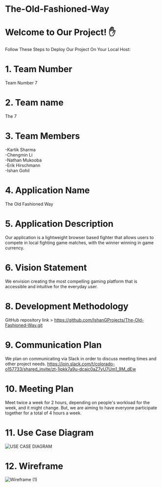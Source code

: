 
 
# The-Old-Fashioned-Way 


# Welcome to Our Project! :hand:
Follow These Steps to Deploy Our Project On Your Local Host:
  
  
# 1. Team Number
  Team Number 7
# 2. Team name
  The 7
# 3. Team Members
  -Kartik Sharma
  <br>
  -Chengmin Li
  <br>
  -Nathan Mukooba
  <br>
  -Erik Hirschmann
  <br>
  -Ishan Gohil
# 4. Application Name
The Old Fashioned Way
# 5. Application Description
Our application is a lightweight browser based fighter that allows users to compete in local fighting game matches, with the winner winning in game currency.
# 6. Vision Statement
We envision creating the most compelling gaming platform that is accessible and intuitive for the everyday user.
# 8. Development Methodology
GitHub repository link > https://github.com/IshanGProjects/The-Old-Fashioned-Way.git
# 9. Communication Plan
We plan on communicating via Slack in order to discuss meeting times and other project needs.
https://join.slack.com/t/colorado-o157733/shared_invite/zt-1ipkk7a9u-dcajc0aZ7yU7Um1_9M_dEw
# 10. Meeting Plan
Meet twice a week for 2 hours, depending on people's workload for the week, and it might change. But, we are aiming to have everyone participate together for a total of 4 hours a week.

# 11. Use Case Diagram
![USE CASE DIAGRAM](https://user-images.githubusercontent.com/86436938/199650119-06ab4d05-0fc5-4570-a33b-81f42f1fcaa1.png)
# 12. Wireframe
![Wireframe (1)](https://user-images.githubusercontent.com/86436938/199586806-bd0757b8-4c96-4aab-9b06-83378b629f6f.png)
